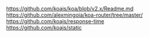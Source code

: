 https://github.com/koajs/koa/blob/v2.x/Readme.md  
https://github.com/alexmingoia/koa-router/tree/master/  
https://github.com/koajs/response-time  
https://github.com/koajs/static